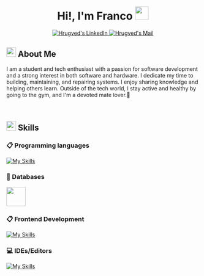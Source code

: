 <h1 align="center">Hi!,  I'm Franco <img src=
"https://media.giphy.com/media/hvRJCLFzcasrR4ia7z/giphy.gif" width="35"></h1>

<p align="center">

<p align="center">
 <a href="https://www.linkedin.com/in/franco-liutkevier/">
 
 <img border="0" alt="Hrugved's LinkedIn" src="https://img.icons8.com/doodle/40/000000/linkedin--v2.png"/>
 </a>

<a href="mailto:liutkevierfranco@gmail.com">
 <img border="0" alt="Hrugved's Mail" src="https://img.icons8.com/doodle/38/000000/gmail-new.png"/>
 </a>
</p>

## <img src="https://c.tenor.com/NCRHhqkXrJYAAAAi/programmers-go-internet.gif" width="25">  <b>About Me</b>
I am a student and tech enthusiast with a passion for software development and a strong interest in both software and hardware. I dedicate my time to building, maintaining, and repairing systems. I enjoy sharing knowledge and helping others learn. Outside of the tech world, I stay active and healthy by going to the gym, and I'm a devoted mate lover.🧉

<br>



## <img  src="https://media2.giphy.com/media/QssGEmpkyEOhBCb7e1/giphy.gif?cid=ecf05e47a0n3gi1bfqntqmob8g9aid1oyj2wr3ds3mg700bl&rid=giphy.gif" width ="25"><b> Skills</b>

### 📋 Programming languages

[![My Skills](https://skillicons.dev/icons?i=cs,dotnet,cpp,py,js)](https://skillicons.dev)



### 💾 Databases

<img height="50" src="https://github.com/marwin1991/profile-technology-icons/assets/19180175/3b371807-db7c-45b4-8720-c0cfc901680a">

### 📋 Frontend Development

[![My Skills](https://skillicons.dev/icons?i=html,css,bootstrap)](https://skillicons.dev)

### 💻 IDEs/Editors

[![My Skills](https://skillicons.dev/icons?i=visualstudio,vscode,sublime)](https://skillicons.dev)
